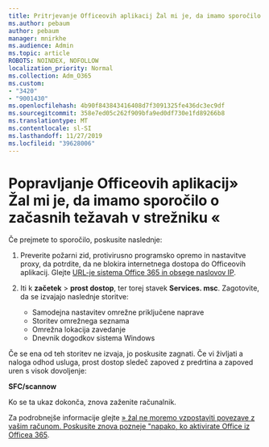 ```yaml
---
title: Pritrjevanje Officeovih aplikacij Žal mi je, da imamo sporočilo o začasnih težavah s strežnikom
ms.author: pebaum
author: pebaum
manager: mnirkhe
ms.audience: Admin
ms.topic: article
ROBOTS: NOINDEX, NOFOLLOW
localization_priority: Normal
ms.collection: Adm_O365
ms.custom:
- "3420"
- "9001430"
ms.openlocfilehash: 4b90f843843416408d7f3091325fe436dc3ec9df
ms.sourcegitcommit: 358e7ed05c262f909bfa9ed0df730e1fd89266b8
ms.translationtype: MT
ms.contentlocale: sl-SI
ms.lasthandoff: 11/27/2019
ms.locfileid: "39628006"
---
```

# <a name="fixing-the-office-apps-sorry-we-are-having-temporary-server-issues-message"></a>Popravljanje Officeovih aplikacij» Žal mi je, da imamo sporočilo o začasnih težavah v strežniku «

Če prejmete to sporočilo, poskusite naslednje:

1. Preverite požarni zid, protivirusno programsko opremo in nastavitve proxy, da potrdite, da ne blokira internetnega dostopa do Officeovih aplikacij. Glejte [URL-je sistema Office 365 in obsege naslovov IP](https://docs.microsoft.com/office365/enterprise/urls-and-ip-address-ranges).

2. Iti k **začetek** > **prost dostop**, ter torej stavek **Services. msc**. Zagotovite, da se izvajajo naslednje storitve:
    - Samodejna nastavitev omrežne priključene naprave
    - Storitev omrežnega seznama
    - Omrežna lokacija zavedanje
    - Dnevnik dogodkov sistema Windows

Če se ena od teh storitev ne izvaja, jo poskusite zagnati. Če vi življati a naloga odhod usluga, prost dostop sledeč zapoved z predrtina a zapoved uren s visok dovoljenje:

**SFC/scannow**

Ko se ta ukaz dokonča, znova zaženite računalnik.

Za podrobnejše informacije glejte [» žal ne moremo vzpostaviti povezave z vašim računom. Poskusite znova pozneje "napako, ko aktivirate Office iz Officea 365](https://docs.microsoft.com/office/troubleshoot/activation-installation/issue-when-activate-office-from-office-365).